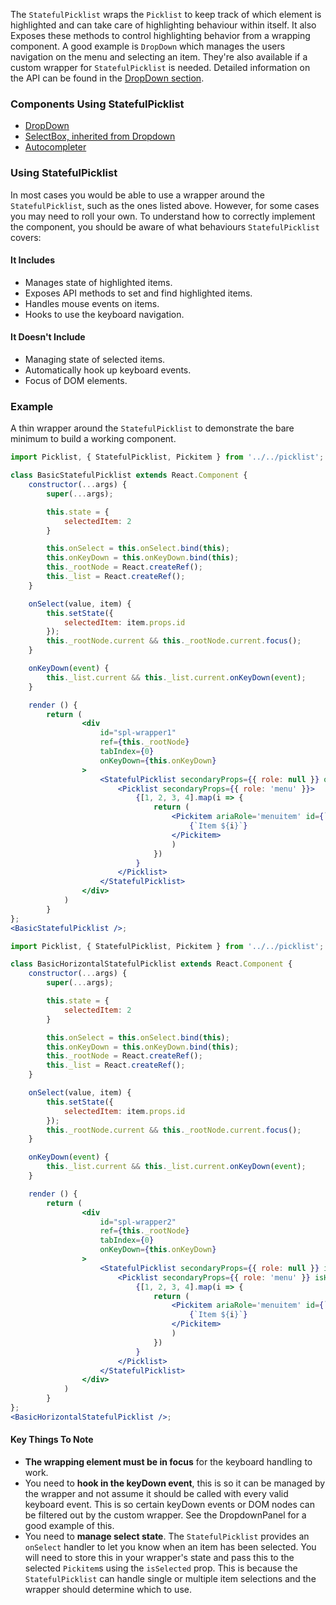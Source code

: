 The `StatefulPicklist` wraps the `Picklist` to keep track of which element is highlighted and can take care of highlighting behaviour within itself. It also Exposes these methods to control highlighting behavior from a wrapping component. A good example is `DropDown` which manages the users navigation on the menu and selecting an item. They're also available if a custom wrapper for `StatefulPicklist` is needed. Detailed information on the API can be found in the [DropDown section](#dropdown).

### Components Using StatefulPicklist
* [DropDown](#dropdown)
* [SelectBox, inherited from Dropdown](#select-box)
* [Autocompleter](#autocompleter)


### Using StatefulPicklist
In most cases you would be able to use a wrapper around the `StatefulPicklist`, such as the ones listed above.  However, for some cases you may need to roll your own. To understand how to correctly implement the component, you should be aware of what behaviours `StatefulPicklist` covers:

#### It Includes
* Manages state of highlighted items.
* Exposes API methods to set and find highlighted items.
* Handles mouse events on items.
* Hooks to use the keyboard navigation.

#### It Doesn't Include
* Managing state of selected items.
* Automatically hook up keyboard events.
* Focus of DOM elements.

### Example
A thin wrapper around the `StatefulPicklist` to demonstrate the bare minimum to build a working component.

```jsx harmony
import Picklist, { StatefulPicklist, Pickitem } from '../../picklist';

class BasicStatefulPicklist extends React.Component {
	constructor(...args) {
		super(...args);

		this.state = {
			selectedItem: 2
		}

		this.onSelect = this.onSelect.bind(this);
		this.onKeyDown = this.onKeyDown.bind(this);
		this._rootNode = React.createRef();
		this._list = React.createRef();
	}

	onSelect(value, item) {
		this.setState({
			selectedItem: item.props.id
		});
		this._rootNode.current && this._rootNode.current.focus();
	}

	onKeyDown(event) {
		this._list.current && this._list.current.onKeyDown(event);
	}

	render () {
		return (
				<div
					id="spl-wrapper1"
					ref={this._rootNode}
					tabIndex={0}
					onKeyDown={this.onKeyDown}
				>
					<StatefulPicklist secondaryProps={{ role: null }} onSelect={this.onSelect} ref={this._list}>
						<Picklist secondaryProps={{ role: 'menu' }}>
							{[1, 2, 3, 4].map(i => {
								return (
									<Pickitem ariaRole='menuitem' id={`vertical_${i}`} key={i} isSelected={this.state.selectedItem === `vertical_${i}`}>
										{`Item ${i}`}
									</Pickitem>
									)
								})
							}
						</Picklist>
					</StatefulPicklist>
				</div>
			)
		}
};
<BasicStatefulPicklist />;
```

```jsx harmony
import Picklist, { StatefulPicklist, Pickitem } from '../../picklist';

class BasicHorizontalStatefulPicklist extends React.Component {
	constructor(...args) {
		super(...args);

		this.state = {
			selectedItem: 2
		}

		this.onSelect = this.onSelect.bind(this);
		this.onKeyDown = this.onKeyDown.bind(this);
		this._rootNode = React.createRef();
		this._list = React.createRef();
	}

	onSelect(value, item) {
		this.setState({
			selectedItem: item.props.id
		});
		this._rootNode.current && this._rootNode.current.focus();
	}

	onKeyDown(event) {
		this._list.current && this._list.current.onKeyDown(event);
	}

	render () {
		return (
				<div
					id="spl-wrapper2"
					ref={this._rootNode}
					tabIndex={0}
					onKeyDown={this.onKeyDown}
				>
					<StatefulPicklist secondaryProps={{ role: null }} isHorizontal onSelect={this.onSelect} ref={this._list}>
						<Picklist secondaryProps={{ role: 'menu' }} isHorizontal>
							{[1, 2, 3, 4].map(i => {
								return (
									<Pickitem ariaRole='menuitem' id={`horizontal_${i}`} key={i} isSelected={this.state.selectedItem === `horizontal_${i}`}>
										{`Item ${i}`}
									</Pickitem>
									)
								})
							}
						</Picklist>
					</StatefulPicklist>
				</div>
			)
		}
};
<BasicHorizontalStatefulPicklist />;
```

#### Key Things To Note
* **The wrapping element must be in focus** for the keyboard handling to work.
* You need to **hook in the keyDown event**, this is so it can be managed by the wrapper and not assume it should be called with every valid keyboard event. This is so certain keyDown events or DOM nodes can be filtered out by the custom wrapper. See the DropdownPanel for a good example of this.
* You need to **manage select state**. The `StatefulPicklist` provides an `onSelect` handler to let you know when an item has been selected. You will need to store this in your wrapper's state and pass this to the selected `Pickitem`s using the `isSelected` prop. This is because the `StatefulPicklist` can handle single or multiple item selections and the wrapper should determine which to use.
